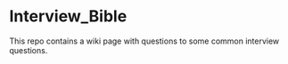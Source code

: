 # Interview_Bible
This repo contains a wiki page with questions to some common interview questions.
